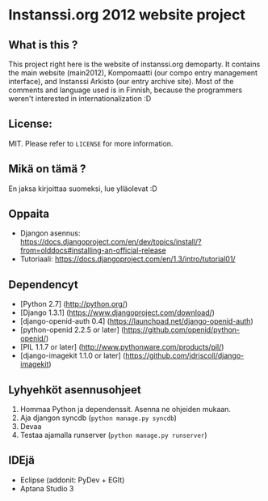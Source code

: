 Instanssi.org 2012 website project
==================================

What is this ?
--------------
This project right here is the website of instanssi.org demoparty. It contains the main website (main2012),
Kompomaatti (our compo entry management interface), and Instanssi Arkisto (our entry archive site). Most
of the comments and language used is in Finnish, because the programmers weren't interested in 
internationalization :D

License:
--------
MIT. Please refer to `LICENSE` for more information.

Mikä on tämä ?
--------------
En jaksa kirjoittaa suomeksi, lue ylläolevat :D

Oppaita
-------
* Djangon asennus: https://docs.djangoproject.com/en/dev/topics/install/?from=olddocs#installing-an-official-release
* Tutoriaali: https://docs.djangoproject.com/en/1.3/intro/tutorial01/

Dependencyt
-----------
* [Python 2.7] (http://python.org/)
* [Django 1.3.1] (https://www.djangoproject.com/download/)
* [django-openid-auth 0.4] (https://launchpad.net/django-openid-auth)
* [python-openid 2.2.5 or later] (https://github.com/openid/python-openid/)
* [PIL 1.1.7 or later] (http://www.pythonware.com/products/pil/)
* [django-imagekit 1.1.0 or later] (https://github.com/jdriscoll/django-imagekit)

Lyhyehköt asennusohjeet
-----------------------
1. Hommaa Python ja dependenssit. Asenna ne ohjeiden mukaan.
2. Aja djangon syncdb (`python manage.py syncdb`)
3. Devaa
4. Testaa ajamalla runserver (`python manage.py runserver`)

IDEjä
-----
* Eclipse (addonit: PyDev + EGIt)
* Aptana Studio 3

